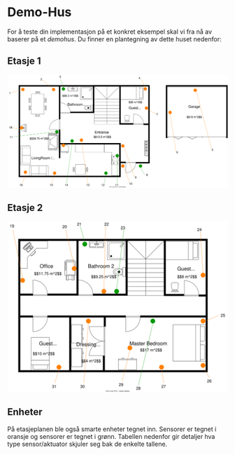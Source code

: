 # Demo-Hus

For å teste din implementasjon på et konkret eksempel skal vi fra nå av baserer på et _demohus_.
Du finner en plantegning av dette huset nedenfor:

## Etasje 1

![Etasjeplan Etasje 1](../resources/images/DemoHusFloorplan1.svg)

## Etasje 2

![Etasjeplane Etasje 2](../resources/images/DemoHusFloorplan2.svg)

## Enheter

På etasjeplanen ble også smarte enheter tegnet inn.
Sensorer er tegnet i oransje og sensorer er tegnet i grønn.
Tabellen nedenfor gir detaljer hva type sensor/aktuator skjuler seg bak de enkelte tallene.